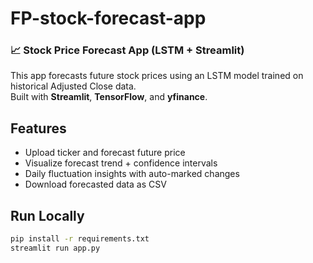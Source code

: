 # FP-stock-forecast-app

### 📈 Stock Price Forecast App (LSTM + Streamlit)

This app forecasts future stock prices using an LSTM model trained on historical Adjusted Close data.  
Built with **Streamlit**, **TensorFlow**, and **yfinance**.

## Features
- Upload ticker and forecast future price
- Visualize forecast trend + confidence intervals
- Daily fluctuation insights with auto-marked changes
- Download forecasted data as CSV

## Run Locally
```bash
pip install -r requirements.txt
streamlit run app.py
